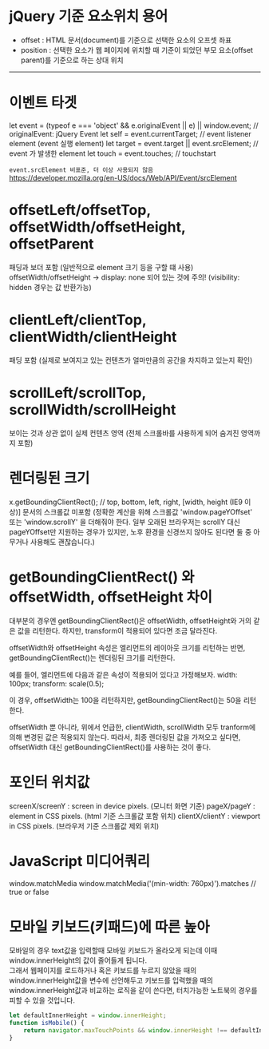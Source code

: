 
# jQuery 기준 요소위치 용어
- offset : HTML 문서(document)를 기준으로 선택한 요소의 오프셋 좌표  
- position : 선택한 요소가 웹 페이지에 위치할 때 기준이 되었던 부모 요소(offset parent)를 기준으로 하는 상대 위치

-----

# 이벤트 타겟
let event = (typeof e === 'object' && e.originalEvent || e) || window.event; // originalEvent: jQuery Event
let self = event.currentTarget; // event listener element (event 실행 element)
let target = event.target || event.srcElement; // event 가 발생한 element
let touch = event.touches; // touchstart

`event.srcElement 비표준, 더 이상 사용되지 않음`  
https://developer.mozilla.org/en-US/docs/Web/API/Event/srcElement


# offsetLeft/offsetTop, offsetWidth/offsetHeight, offsetParent
패딩과 보더 포함 (일반적으로 element 크기 등을 구할 떄 사용)
offsetWidth/offsetHeight -> display: none 되어 있는 것에 주의! (visibility: hidden 경우는 값 반환가능)


# clientLeft/clientTop, clientWidth/clientHeight
패딩 포함 (실제로 보여지고 있는 컨텐츠가 얼마만큼의 공간을 차지하고 있는지 확인)


# scrollLeft/scrollTop, scrollWidth/scrollHeight
보이는 것과 상관 없이 실제 컨텐츠 영역 (전체 스크롤바를 사용하게 되어 숨겨진 영역까지 포함)


# 렌더링된 크기
x.getBoundingClientRect(); // top, bottom, left, right, [width, height (IE9 이상)]
문서의 스크롤값 미포함 (정확한 계산을 위해 스크롤값 'window.pageYOffset' 또는 'window.scrollY' 을 더해줘야 한다. 일부 오래된 브라우저는 scrollY 대신 pageYOffset만 지원하는 경우가 있지만, 노후 환경을 신경쓰지 않아도 된다면 둘 중 아무거나 사용해도 괜찮습니다.)



# getBoundingClientRect() 와 offsetWidth, offsetHeight 차이
대부분의 경우엔 getBoundingClientRect()은 offsetWidth, offsetHeight와 거의 같은 값을 리턴한다.
하지만, transform이 적용되어 있다면 조금 달라진다.

offsetWidth와 offsetHeight 속성은 엘리먼트의 레이아웃 크기를 리턴하는 반면,
getBoundingClientRect()는 렌더링된 크기를 리턴한다.

예를 들어, 엘리먼트에 다음과 같은 속성이 적용되어 있다고 가정해보자.
width: 100px;
transform: scale(0.5);

이 경우, offsetWidth는 100을 리턴하지만, getBoundingClientRect()는 50을 리턴한다.

offsetWidth 뿐 아니라, 위에서 언급한, clientWidth, scrollWidth 모두 tranform에 의해 변경된 값은 적용되지 않는다.
따라서, 최종 렌더링된 값을 가져오고 싶다면, offsetWidth 대신 getBoundingClientRect()를 사용하는 것이 좋다.


# 포인터 위치값
screenX/screenY : screen in device pixels. (모니터 화면 기준)
pageX/pageY : <html> element in CSS pixels. (html 기준 스크롤값 포함 위치)
clientX/clientY : viewport in CSS pixels. (브라우저 기준 스크롤값 제외 위치)


# JavaScript 미디어쿼리
window.matchMedia
window.matchMedia('(min-width: 760px)').matches // true or false


# 모바일 키보드(키패드)에 따른 높아
모바일의 경우 text값을 입력할때 모바일 키보드가 올라오게 되는데 이때 window.innerHeight의 값이 줄어들게 됩니다.   
그래서 웹페이지를 로드하거나 혹은 키보드를 누르지 않았을 때의 window.innerHeight값을 변수에 선언해두고 키보드를 입력했을 때의 window.innerHeight값과 비교하는 로직을 같이 쓴다면, 터치가능한 노트북의 경우를 피할 수 있을 것입니다.  
```javascript
let defaultInnerHeight = window.innerHeight;
function isMobile() {
	return navigator.maxTouchPoints && window.innerHeight !== defaultInnerHeight;
}
```